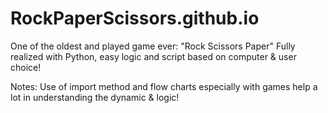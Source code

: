 # RockPaperScissors.github.io
One of the oldest and played game ever: "Rock Scissors Paper"
Fully realized with Python, easy logic and script based on computer & user choice!

Notes: Use of import method and flow charts especially with games help a lot in understanding the dynamic & logic!

